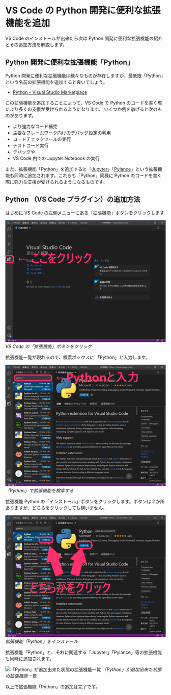 # VS Code の Python 開発に便利な拡張機能を追加

VS Code のインストールが出来たら次は Python 開発に便利な拡張機能の紹介とその追加方法を解説します。

## Python 開発に便利な拡張機能「Python」

Python 開発に便利な拡張機能は様々なものが存在しますが、最低限「Python」という名前の拡張機能を追加すると良いでしょう。

- [Python - Visual Studio Marketplace](https://marketplace.visualstudio.com/items?itemName=ms-python.python)

この拡張機能を追加することによって、VS Code で Python のコードを書く際により多くの支援が受けられるようになります。
いくつか例を挙げると次のものがあります。

- より強力なコード補完
- 主要なフレームワーク向けのデバッグ設定の利用
- コードチェックツールの実行
- テストコード実行
- デバッグや
- VS Code 内での Jupyter Notebook の実行

また、拡張機能「Python」を追加すると「[Jupyter](https://marketplace.visualstudio.com/items?itemName=ms-toolsai.jupyter)」「[Pylance](https://marketplace.visualstudio.com/items?itemName=ms-python.vscode-pylance)」という拡張機能も同時に追加されます。これらも「Python」同様に Python のコードを書く際に強力な支援が受けられるようになるものです。

## Python （VS Code プラグイン）の追加方法

はじめに VS Code の左側メニューにある「拡張機能」ボタンをクリックします

![VS Code の「拡張機能」ボタンをクリック](images/plugin01.png)
_VS Code の「拡張機能」ボタンをクリック_

拡張機能一覧が現れるので、検索ボックスに 「Python」と入力します。

![Python」で拡張機能を検索する](images/plugin02.png)
_「Python」で拡張機能を検索する_

拡張機能 Python の「インストール」ボタンをクリックします。ボタンは２か所ありますが、どちらをクリックしても構いません。

![拡張機能「Python」をインストール](images/plugin03.png)
_拡張機能「Python」をインストール_

拡張機能「Python」と、それに関連する「Jupyter」「Pylance」等の拡張機能も同時に追加されます。

![「Python」が追加出来た状態の拡張機能一覧](images/plugin06.png)
_「Python」が追加出来た状態の拡張機能一覧_

以上で拡張機能「Python」の追加は完了です。